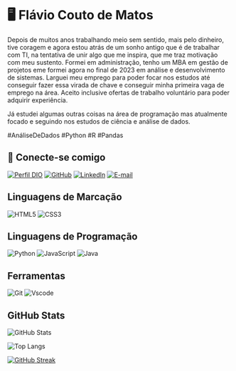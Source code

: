# 🖥️ Flávio Couto de Matos
Depois de muitos anos trabalhando meio sem sentido, mais pelo dinheiro, tive coragem e agora estou atrás de um sonho antigo que é de trabalhar com TI, na tentativa de unir algo que me inspira, que me traz motivação com meu sustento.
Formei em administração, tenho um MBA em gestão de projetos eme formei agora no final de 2023 em análise e desenvolvimento de sistemas.
Larguei meu emprego para poder focar nos estudos até conseguir fazer essa virada de chave e conseguir minha primeira vaga de emprego na área.
Aceito inclusive ofertas de trabalho voluntário para poder adquirir experiência.

Já estudei algumas outras coisas na área de programação mas atualmente focado e seguindo nos estudos de ciência e análise de dados.

#AnáliseDeDados #Python #R #Pandas

## 🧩 Conecte-se comigo

[![Perfil DIO](https://img.shields.io/badge/-Meu%20Perfil%20na%20DIO-30A3DC?style=for-the-badge)](https://web.dio.me/users/flavitwo)
[![GitHub](https://img.shields.io/badge/GitHub-100000?style=for-the-badge&logo=github&logoColor=white)](https://github.com/flavio-couto)
[![LinkedIn](https://img.shields.io/badge/LinkedIn-0077B5?style=for-the-badge&logo=linkedin&logoColor=white)](https://www.linkedin.com/in/SEUUSERNAMEflavio-couto-de-matos-6309b915a/)
[![E-mail](https://img.shields.io/badge/-Email-000?style=for-the-badge&logo=microsoft-outlook&logoColor=red)](mailto:flavitwo@hotmail.com)

## Linguagens de Marcação

![HTML5](https://img.shields.io/badge/HTML5-E34F26?style=for-the-badge&logo=html5&logoColor=white)
![CSS3](https://img.shields.io/badge/CSS3-1572B6?style=for-the-badge&logo=css3&logoColor=white)

## Linguagens de Programação

![Python](https://img.shields.io/badge/python-3670A0?style=for-the-badge&logo=python&logoColor=ffdd54)
![JavaScript](https://img.shields.io/badge/JavaScript-F7DF1E?style=for-the-badge&logo=javascript&logoColor=black)
![Java](https://img.shields.io/badge/java-%23ED8B00.svg?style=for-the-badge&logo=openjdk&logoColor=white)

## Ferramentas 

![Git](https://img.shields.io/badge/GIT-E44C30?style=for-the-badge&logo=git&logoColor=white)
![Vscode](https://img.shields.io/badge/Vscode-007ACC?style=for-the-badge&logo=visual-studio-code&logoColor=white)

## GitHub Stats

![GitHub Stats](https://github-readme-stats.vercel.app/api?username=flavio-couto&theme=transparent&bg_color=000&border_color=30A3DC&show_icons=true&icon_color=30A3DC&title_color=E94D5F&text_color=FFF)

![Top Langs](https://github-readme-stats-git-masterrstaa-rickstaa.vercel.app/api/top-langs/?username=flavio-couto&layout=compact&bg_color=000&border_color=30A3DC&title_color=E94D5F&text_color=FFF)

[![GitHub Streak](https://streak-stats.demolab.com/?user=flavio-couto&theme=bear&background=000&border=30A3DC&dates=FFF)](https://git.io/streak-stats)
